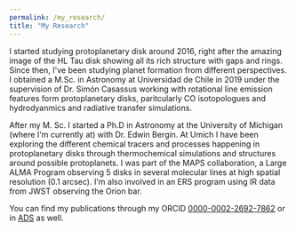 ```yaml
---
permalink: /my_research/
title: "My Research"
---
```



I started studying protoplanetary disk around 2016, right after the amazing image of the HL Tau disk showing all its rich structure with gaps and rings.
Since then, I've been  studying planet formation from different perspectives. I obtained a M.Sc. in Astronomy at Universidad de Chile in 2019 under the supervision of Dr. Simón Casassus working with rotational line emission features form protoplanetary disks, paritcularly CO isotopologues and hydrodyanmics and radiative transfer simulations.

After my M. Sc. I started a Ph.D in Astronomy at the University of Michigan (where I'm currently at) with Dr. Edwin Bergin. At Umich I have been exploring the different chemical tracers and processes happening in protoplanetary disks through thermochemical simulations and structures around possible protoplanets. I was part of the MAPS collaboration, a Large ALMA Program observing 5 disks in several molecular lines at high spatial resolution (0.1 arcsec). I'm also involved in an ERS program using IR data from JWST observing the Orion bar.


You can find my publications through my ORCID [0000-0002-2692-7862](https://orcid.org/0000-0002-2692-7862) or in [ADS](https://ui.adsabs.harvard.edu/public-libraries/Mxh4muBKS_O87dZ0VLndDA) as well.
